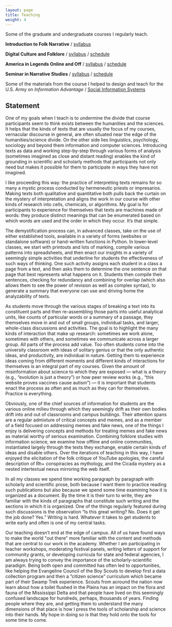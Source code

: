 ```yaml
---
layout: page
title: Teaching
weight: 4
---
```


Some of the graduate and undergraduate courses I regularly teach.

**Introduction to Folk Narrative** / [syllabus](https://loristics.net/courses/115/)

**Digital Culture and Folklore** / [syllabus](https://loristics.net/courses/334/) / [schedule](https://loristics.net/courses/334/schedule.html) 

**America in Legends Online and Off** / [syllabus](https://loristics.net/courses/432/) / [schedule](https://loristics.net/courses/432/schedule.html)

**Seminar in Narrative Studies** / [syllabus](https://loristics.net/courses/531/) / [schedule](https://loristics.net/courses/531/schedule.html)

Some of the materials from the course I helped to design and teach for the U.S. Army on *Information Advantage* / [Social Information Systems](https://loristics.net/courses/army)

## Statement

One of my goals when I teach is to undermine the divide that course participants seem to think exists between the humanities and the sciences. It helps that the kinds of texts that are usually the focus of my courses, vernacular discourse in general, are often situated near the edge of the humanities/science divide. On the other side lies linguistics, psychology, sociology and beyond them information and computer sciences. Introducing texts as data and working step-by-step through various forms of analysis (sometimes imagined as close and distant reading) enables the kind of grounding in scientific and scholarly methods that participants not only need but makes it possible for them to participate in ways they have not imagined.

I like proceeding this way: the practice of interpreting texts remains for so many a mystic process conducted by hermeneutic priests or impresarios. Making texts both qualitative and quantitative both pulls back the curtain on the mystery of interpretation and aligns the work in our course with other kinds of research into cells, chemicals, or algorithms. My goal is for participants to experience for themselves that texts are machines made of words: they produce distinct meanings that can be enumerated based on which words are used and the order in which they occur. It’s that simple. 

The demystification process can, in advanced classes, take on the use of either established tools, available in a variety of forms (websites or standalone software) or hand-written functions in Python. In lower-level classes, we start with printouts and lots of marking, compile various patterns into spreadsheets, and then enact our insights in a variety of seemingly simple activities that underline for students the effectiveness of such ways of thinking. One such activity assigns each student in a class a page from a text, and then asks them to determine the one sentence on that page that best represents what happens on it. Students then compile their sentences, checking for redundancy and combining for overlap (which also allows them to see the power of revision as well as complex syntax), to generate a summary that everyone can use and driving home the analyzability of texts.

As students move through the various stages of breaking a text into its constituent parts and then re-assembling those parts into useful analytical units, like counts of particular words or a summary of a passage, they themselves move in and out of small groups, individual tasks, and larger, whole-class discussions and activities. The goal is to highlight the many kinds of interaction that make up research: sometimes we work alone, sometimes with others, and sometimes we communicate across a larger group. All parts of the process add value. Too often students come into the university classroom with ideas of solitary genius or that the only authentic ideas, and productivity, are individual in nature. Getting them to experience ideas coming from different moments and different kinds of interactions for themselves is an integral part of my courses. Given the amount of misinformation about science to which they are exposed — what is a theory (e.g., “evolution is just a theory”) or how peer review works (e.g., “this website proves vaccines cause autism”) — it is important that students enact the process as often and as much as they can for themselves. Practice is everything.

Obviously, one of the chief sources of information for students are the various online milieu through which they seemingly drift as their own bodies drift into and out of classrooms and campus buildings. Their attention spans are a regular admixture of critical concepts and memes, and as a member of a field focused on addressing memes and fake news, one of the things I enjoy is delivering concepts and methods for treating memes and fake news as material worthy of serious examination. Combining folklore studies with information science, we examine how offline and online communities, instantiated largely through the texts they exchange, enable certain kinds of ideas and disable others. Over the iterations of teaching in this way, I have enjoyed the elicitation of the folk critique of YouTube apologies, the careful description of Rh+ conspiracies as mythology, and the Cicada mystery as a nested intertextual nexus mirroring the web itself. 

In all my classes we spend time working paragraph by paragraph with scholarly and scientific prose, both because I want them to practice reading such publications but also because we spend some time examining how it is organized as a document. By the time it is their turn to write, they are familiar with the kinds of paragraphs that constitute such writing and the sections in which it is organized. One of the things regularly featured during such discussions is the observation “Is this great writing? No. Does it get the job done? Yes.” Writing is hard. Whatever it takes to get students to write early and often is one of my central tasks.

Our teaching doesn’t end at the edge of campus. All of us have found ways to make the world "out there" more familiar with the content and methods that are central to our work in the academy. Whether I am participating in teacher workshops, moderating festival panels, writing letters of support for community grants, or developing curricula for state and federal agencies, I am always trying to convey the importance of the scholarly-scientific paradigm. Being both open and committed has often led to opportunities, like helping the Evangeline Council of the Boy Scouts to develop first a data collection program and then a “citizen science” curriculum which became part of their Swamp Trek experience. Scouts from acround the nation now learn about how a toilet flushed in the Plains has an impact on the flora and fauna of the Mississippi Delta and that people have lived on this seemingly confused landscape for hundreds, perhaps, thousands of years. Finding people where they are, and getting them to understand the many dimensions of that place is how I press the tools of scholarship and science into their hands. My hope in doing so is that they hold onto the tools for some time to come.
